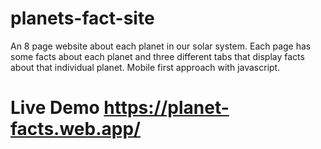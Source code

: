 # planets-fact-site
An 8 page website about each planet in our solar system. Each page has some facts about each planet and three different tabs that display facts about that individual planet. Mobile first approach with javascript.

# Live Demo https://planet-facts.web.app/
